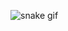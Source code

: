 ![snake gif](https://github.com/WonjaeLee-L/WonjaeLee-L/blob/output/github-contribution-grid-snake.svg)
